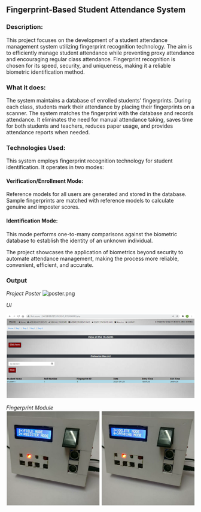 ## Fingerprint-Based Student Attendance System

### Description: 
This project focuses on the development of a student attendance management system utilizing fingerprint recognition technology. The aim is to efficiently manage student attendance while preventing proxy attendance and encouraging regular class attendance. Fingerprint recognition is chosen for its speed, security, and uniqueness, making it a reliable biometric identification method.

### What it does: 
The system maintains a database of enrolled students' fingerprints. During each class, students mark their attendance by placing their fingerprints on a scanner. The system matches the fingerprint with the database and records attendance. It eliminates the need for manual attendance taking, saves time for both students and teachers, reduces paper usage, and provides attendance reports when needed.

### Technologies Used: 
This system employs fingerprint recognition technology for student identification. It operates in two modes:

#### Verification/Enrollment Mode: 
Reference models for all users are generated and stored in the database. Sample fingerprints are matched with reference models to calculate genuine and imposter scores.

#### Identification Mode: 
This mode performs one-to-many comparisons against the biometric database to establish the identity of an unknown individual.

The project showcases the application of biometrics beyond security to automate attendance management, making the process more reliable, convenient, efficient, and accurate.

### Output
*Project Poster*
![poster.png](poster.png)

*UI*

![Image2.PNG](Image2.PNG)

*Fingerprint Module*
![Image1.PNG](Image1.PNG)


